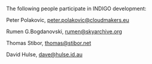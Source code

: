The following people participate in INDIGO development:

Peter Polakovic, peter.polakovic@cloudmakers.eu

Rumen G.Bogdanovski, rumen@skyarchive.org

Thomas Stibor, thomas@stibor.net

David Hulse, dave@hulse.id.au
